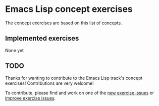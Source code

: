 # Emacs Lisp concept exercises

The concept exercises are based on this [list of concepts][reference-shared].

## Implemented exercises

None yet

## TODO

Thanks for wanting to contribute to the Emacs Lisp track's concept exercises! Contributions are very welcome!

To contribute, please find and work on one of the [new exercise issues][issues-new-exercise] or [improve exercise issues][issues-improve-exercise].

[reference-shared]: ../../reference/README.md
[reference]: ./reference.md
[concept-exercises]: ./concept/README.md
[concept-exercise-list]: ./lists/.meta/design.md
[issues-new-exercise]: https://github.com/exercism/v3/issues?utf8=%E2%9C%93&q=is%3Aopen+label%3Atrack%2Femacs-lisp+label%3Atype%2Fnew-exercise+label%3Astatus%2Fhelp-wanted
[issues-improve-exercise]: https://github.com/exercism/v3/issues?utf8=%E2%9C%93&q=is%3Aopen+label%3Atrack%2Femacs-lisp+label%3Atype%2Fimprove-exercise+label%3Astatus%2Fhelp-wanted
